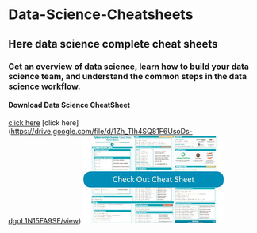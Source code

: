# Data-Science-Cheatsheets
## Here data science complete cheat sheets
### Get an overview of data science, learn how to build your data science team, and understand the common steps in the data science workflow.
#### Download Data Science CheatSheet 
[click here](https://drive.google.com/uc?id=1Zh_TIh4SQ81F6UsoDs-dgoL1N15FA9SE&export=download)
[click here] (https://drive.google.com/file/d/1Zh_TIh4SQ81F6UsoDs-dgoL1N15FA9SE/view)
<img src='https://github.com/taruntiwarihp/raw_images/blob/master/cheatsheets.jpg'>
